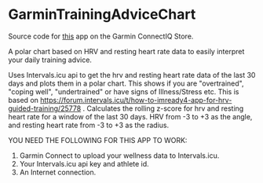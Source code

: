 # GarminTrainingAdviceChart
Source code for [this]() app on the Garmin ConnectIQ Store.

A polar chart based on HRV and resting heart rate data to easily interpret your daily training advice.

Uses Intervals.icu api to get the hrv and resting heart rate data of the last 30 days and plots them in a polar chart. This shows if you are "overtrained", "coping well", "undertrained" or have signs of Illness/Stress etc.
This is based on https://forum.intervals.icu/t/how-to-imready4-app-for-hrv-guided-training/25778 .
Calculates the rolling z-score for hrv and resting heart rate for a window of the last 30 days. HRV from -3 to +3 as the angle, and resting heart rate from -3 to +3 as the radius.

YOU NEED THE FOLLOWING FOR THIS APP TO WORK:
1. Garmin Connect to upload your wellness data to Intervals.icu.
2. Your Intervals.icu api key and athlete id.
3. An Internet connection.
